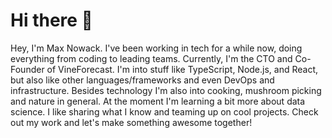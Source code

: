 # Hi there 👋

Hey, I'm Max Nowack. I've been working in tech for a while now, doing everything from coding to leading teams. Currently, I'm the CTO and Co-Founder of VineForecast. I'm into stuff like TypeScript, Node.js, and React, but also like other languages/frameworks and even DevOps and infrastructure. Besides technology I'm also into cooking, mushroom picking and nature in general. At the moment I'm learning a bit more about data science. I like sharing what I know and teaming up on cool projects. Check out my work and let's make something awesome together!
